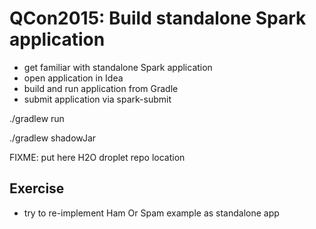 # QCon2015: Build standalone Spark application
 - get familiar with standalone Spark application
 - open application in Idea
 - build and run application from Gradle
 - submit application via spark-submit
 


./gradlew run

./gradlew shadowJar


FIXME: put here H2O droplet repo location

## Exercise
  - try to re-implement Ham Or Spam example as standalone app
